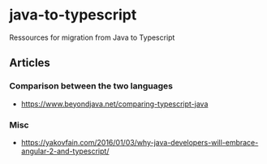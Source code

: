# java-to-typescript
Ressources for migration from Java to Typescript

## Articles

### Comparison between the two languages

- https://www.beyondjava.net/comparing-typescript-java

### Misc

- https://yakovfain.com/2016/01/03/why-java-developers-will-embrace-angular-2-and-typescript/
